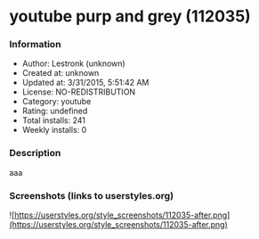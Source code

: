 # youtube purp and grey (112035)

### Information
- Author: Lestronk (unknown)
- Created at: unknown
- Updated at: 3/31/2015, 5:51:42 AM
- License: NO-REDISTRIBUTION
- Category: youtube
- Rating: undefined
- Total installs: 241
- Weekly installs: 0


### Description
aaa


### Screenshots (links to userstyles.org)
![https://userstyles.org/style_screenshots/112035-after.png](https://userstyles.org/style_screenshots/112035-after.png)


